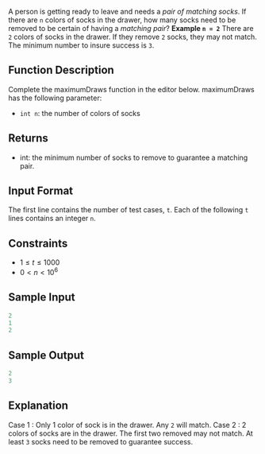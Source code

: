 A person is getting ready to leave and needs a *pair of matching socks*. If there are `n` colors of socks in the drawer, how many socks need to be removed to be certain of having a *matching pair*?
**Example `n = 2`**
There are `2` colors of socks in the drawer. If they remove `2` socks, they may not match. The minimum number to insure success is `3`.

## Function Description
Complete the maximumDraws function in the editor below.
maximumDraws has the following parameter:
- `int n`: the number of colors of socks

## Returns
- int: the minimum number of socks to remove to guarantee a matching pair.

## Input Format
The first line contains the number of test cases, `t`.
Each of the following `t` lines contains an integer `n`.

## Constraints
- $1 \leq t \leq 1000$
- $0 < n < 10^6$

## Sample Input
```c++
2
1
2
```

## Sample Output
```c++
2
3
```

## Explanation
Case 1 : Only 1 color of sock is in the drawer. Any `2` will match.
Case 2 : 2 colors of socks are in the drawer. The first two removed may not match. At least `3` socks need to be removed to guarantee success.